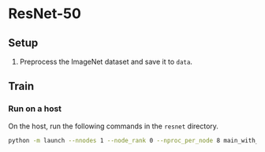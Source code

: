 # ResNet-50

## Setup

1. Preprocess the ImageNet dataset and save it to `data`.

## Train

### Run on a host

On the host, run the following commands in the `resnet` directory.
```bash
python -m launch --nnodes 1 --node_rank 0 --nproc_per_node 8 main_with_runtime.py --data_dir data --master_addr localhost --module gpus=8 --checkpoint_dir output --distributed_backend gloo -b 64 --lr 0.010000 --lr_policy polynomial --weight-decay 0.000500 --epochs 60 --print-freq 100 --verbose 100 --num_ranks_in_server 8 --config_path gpus=8/hybrid_conf.json
```
